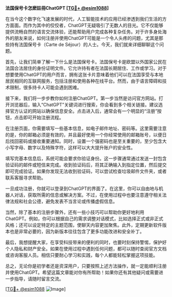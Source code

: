**法国保号卡怎麽註冊ChatGPT [[TG💪+ @esim1088](https://t.me/s/esim1088)]**

在当今这个数字化飞速发展的时代，人工智能技术的应用已经渗透到我们生活的方方面面。而作为其中的佼佼者，ChatGPT无疑吸引了无数人的目光。它不仅能够提供流畅自然的语言交流体验，还能帮助用户完成各种复杂任务。对于许多身处海外的朋友来说，如何注册并使用ChatGPT可能是一个令人头疼的问题，尤其是那些持有法国保号卡（Carte de Séjour）的人士。今天，我们就来详细聊聊这个问题。

首先，让我们简单了解一下什么是法国保号卡。法国保号卡是欧盟以外国家公民在法国合法居住的身份证明文件。它允许持有者在法国长期居住、工作或学习。对于想要使用ChatGPT的用户而言，拥有这张卡片意味着他们可以在法国享受与本地居民相同的互联网服务，包括注册和使用各种在线平台。然而，由于语言障碍和技术限制，很多持卡人可能会遇到困难。

接下来，我们将一步步教你如何注册ChatGPT。第一步当然是访问官方网站。打开浏览器后，输入“ChatGPT”关键词进行搜索，你会看到多个相关链接。建议选择官方认证的网站以确保信息安全。点击进入后，通常会有一个明显的“注册”按钮，点击即可开始注册流程。

在注册页面，你需要填写一些基本信息，如电子邮件地址、密码等。这里需要注意的是，你的邮箱必须是有效的，并且最好使用一个你经常使用的邮箱账号，以便日后找回密码或接收重要通知。同时，设置一个强密码也是至关重要的，至少包含大小写字母、数字以及特殊字符，这样可以大大提升账户的安全性。

填写完基本信息后，系统可能会要求你验证身份。这一步骤通常通过发送一封包含验证码的邮件或短信来完成。收到验证码后，将其正确输入到指定位置，然后提交即可完成验证。如果你发现无法收到验证码，可以尝试检查垃圾邮件文件夹，或者联系客服寻求帮助。

一旦成功注册，你就可以登录到ChatGPT的界面了。在这里，你可以自由地与机器人对话，获取所需的信息或解决方案。不过，在使用过程中也要注意遵守相关法律法规和社会公德，避免发表不当言论或传播虚假信息。

当然，除了基本的注册步骤外，还有一些小技巧可以帮助你更好地利用ChatGPT。例如，你可以根据自己的需求调整对话模式，比如选择正式或非正式风格；还可以设定特定的主题范围，使聊天内容更加聚焦。此外，定期更新软件版本也是非常必要的，因为新版本往往包含了更多功能改进和安全补丁。

最后，我想提醒大家，在享受科技带来的便利的同时，也要时刻保持警惕，保护好个人隐私和财产安全。如果在使用过程中遇到任何问题，都可以随时查阅官方文档或咨询客服人员。相信只要耐心学习和实践，每个人都能轻松掌握这项技能。

总之，无论你是初学者还是资深用户，只要按照上述方法操作，就一定能顺利注册并使用ChatGPT。希望这篇文章能对你有所帮助！如果你还有其他疑问或需要进一步指导，请随时留言交流。

[[TG💪+ @esim1088](https://t.me/s/esim1088) ![Image](https://i.postimg.cc/4NQfJmqS/Snipaste-2025-05-13-00-14-12.png)]